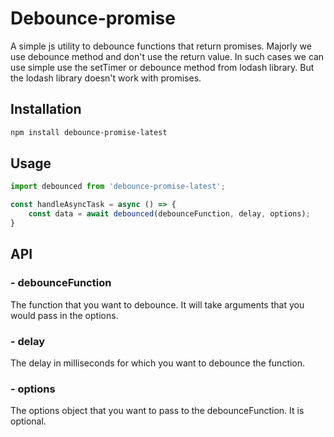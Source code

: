 # Debounce-promise
A simple js utility to debounce functions that return promises. Majorly we use debounce method and
don't use the return value. In such cases we can use simple use the setTimer or debounce method from lodash library.
But the lodash library doesn't work with promises.

## Installation
```bash
npm install debounce-promise-latest
```

## Usage
```js
import debounced from 'debounce-promise-latest';

const handleAsyncTask = async () => {
    const data = await debounced(debounceFunction, delay, options);
} 
```

## API
### - debounceFunction
The function that you want to debounce. It will take arguments that you would pass in the options.

### - delay
The delay in milliseconds for which you want to debounce the function.

### - options
The options object that you want to pass to the debounceFunction. It is optional.





